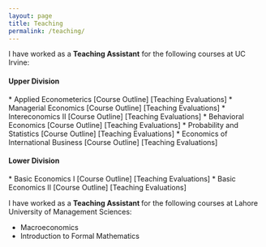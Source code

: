 ```yaml
---
layout: page
title: Teaching
permalink: /teaching/
---
```


I have worked as a <strong> Teaching Assistant</strong> for the following courses at UC Irvine:
<br>
<h4> Upper Division </h4>
* Applied Econometerics [Course Outline] [Teaching Evaluations]
* Managerial Economics [Course Outline] [Teaching Evaluations]
* Intereconomics II [Course Outline] [Teaching Evaluations]
* Behavioral Economics [Course Outline] [Teaching Evaluations]
* Probability and Statistics [Course Outline] [Teaching Evaluations]
* Economics of International Business [Course Outline] [Teaching Evaluations]
<h4>Lower Division </h4>
* Basic Economics I [Course Outline] [Teaching Evaluations]
* Basic Economics II [Course Outline] [Teaching Evaluations]

I have worked as a <strong> Teaching Assistant </strong> for the following courses at Lahore University of Management Sciences:
* Macroeconomics
* Introduction to Formal Mathematics